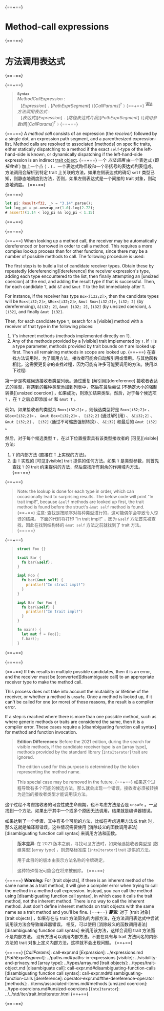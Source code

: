 {==+==}
# Method-call expressions
{==+==}
# 方法调用表达式
{==+==}


{==+==}
> **<sup>Syntax</sup>**\
> _MethodCallExpression_ :\
> &nbsp;&nbsp; [_Expression_] `.` [_PathExprSegment_] `(`[_CallParams_]<sup>?</sup> `)`
{==+==}
> **<sup>语法</sup>**\
> _方法调用表达式_ :\
> &nbsp;&nbsp; [_表达式_][_Expression_] `.` [_路径表达式片段_][_PathExprSegment_] `(`[_调用参数组_][_CallParams_]<sup>?</sup> `)`
{==+==}


{==+==}
A _method call_ consists of an expression (the *receiver*) followed by a single dot, an expression path segment, and a parenthesized expression-list.
Method calls are resolved to associated [methods] on specific traits, either statically dispatching to a method if the exact `self`-type of the left-hand-side is known, or dynamically dispatching if the left-hand-side expression is an indirect [trait object](../types/trait-object.md).
{==+==}
一个 _方法调用_ 由一个表达式 (即 *接收者* ) 加上一个点 ( `.` ) 、一个表达式路径段和一个带括号的表达式列表组成。
方法调用会解析到特定 trait 上关联的方法，如果左侧表达式的确切 `self` 类型已知，则静态地调度到方法，否则，如果左侧表达式是一个间接的 trait 对象，则动态地调度。
{==+==}


{==+==}
```rust
let pi: Result<f32, _> = "3.14".parse();
let log_pi = pi.unwrap_or(1.0).log(2.72);
# assert!(1.14 < log_pi && log_pi < 1.15)
```
{==+==}

{==+==}


{==+==}
When looking up a method call, the receiver may be automatically dereferenced or borrowed in order to call a method.
This requires a more complex lookup process than for other functions, since there may be a number of possible methods to call.
The following procedure is used:

The first step is to build a list of candidate receiver types.
Obtain these by repeatedly [dereferencing][dereference] the receiver expression's type, adding each type encountered to the list, then finally attempting an [unsized coercion] at the end, and adding the result type if that is successful.
Then, for each candidate `T`, add `&T` and `&mut T` to the list immediately after `T`.

For instance, if the receiver has type `Box<[i32;2]>`, then the candidate types will be `Box<[i32;2]>`, `&Box<[i32;2]>`, `&mut Box<[i32;2]>`, `[i32; 2]` (by dereferencing), `&[i32; 2]`, `&mut [i32; 2]`, `[i32]` (by unsized coercion), `&[i32]`, and finally `&mut [i32]`.

Then, for each candidate type `T`, search for a [visible] method with a receiver of that type in the following places:

1. `T`'s inherent methods (methods implemented directly on `T`).
1. Any of the methods provided by a [visible] trait implemented by `T`.
   If `T` is a type parameter, methods provided by trait bounds on `T` are looked up first.
   Then all remaining methods in scope are looked up.
{==+==}
在查找方法调用时，为了调用方法，接收者可能会自动解引用或借用。与其他函数相比，这需要更复杂的查找过程，因为可能有许多可能要调用的方法。使用以下过程:

第一步是构建候选接收者类型列表。通过重复 [解引用][dereference] 接收者表达式的类型，将遇到的每种类型添加到列表中，然后在最后尝试 [不确定大小的强制转换][unsized coercion] ，如果成功，则添加结果类型。然后，对于每个候选项 `T` ，在 `T` 之后立即添加 `&T` 和 `&mut T` 。

例如，如果接收者的类型为 `Box<[i32;2]>` ，则候选类型将是 `Box<[i32;2]>` 、 `&Box<[i32;2]>` 、 `&mut Box<[i32;2]>` 、 `[i32;2]` (通过解引用) 、 `&[i32;2]` 、`&mut [i32;2]` 、 `[i32]` (通过不可缩放强制转换) 、 `&[i32]` 和最后的 `&mut [i32]` 。

然后，对于每个候选类型 `T` ，在以下位置搜索具有该类型接收者的 [可见][visible] 方法:

1. `T` 的内部方法 (直接在 `T` 上实现的方法)。
2. 由 `T` 实现的 [可见][visible] trait 提供的任何方法。如果 `T` 是类型参数，则首先查找 `T` 的 trait 约束提供的方法，然后查找所有剩余的作用域内方法。
{==+==}


{==+==}
> Note: the lookup is done for each type in order, which can occasionally lead to surprising results.
> The below code will print "In trait impl!", because `&self` methods are looked up first, the trait method is found before the struct's `&mut self` method is found.
{==+==}
> 注意: 查找是按顺序对每种类型进行的，这可能偶尔会导致令人惊讶的结果。
> 下面的代码将打印 "In trait impl!" ，因为 `&self` 方法首先被查找，因此在找到结构体的 `&mut self` 方法之前就找到了 trait 方法。
{==+==}


{==+==}
> ```rust
> struct Foo {}
>
> trait Bar {
>   fn bar(&self);
> }
>
> impl Foo {
>   fn bar(&mut self) {
>     println!("In struct impl!")
>   }
> }
>
> impl Bar for Foo {
>   fn bar(&self) {
>     println!("In trait impl!")
>   }
> }
>
> fn main() {
>   let mut f = Foo{};
>   f.bar();
> }
> ```
{==+==}

{==+==}


{==+==}
If this results in multiple possible candidates, then it is an error, and the receiver must be [converted][disambiguate call] to an appropriate receiver type to make the method call.

This process does not take into account the mutability or lifetime of the receiver, or whether a method is `unsafe`.
Once a method is looked up, if it can't be called for one (or more) of those reasons, the result is a compiler error.

If a step is reached where there is more than one possible method, such as where generic methods or traits are considered the same, then it is a compiler error.
These cases require a [disambiguating function call syntax] for method and function invocation.

> **Edition Differences**: Before the 2021 edition, during the search for visible methods, if the candidate receiver type is an [array type], methods provided by the standard library [`IntoIterator`] trait are ignored.
>
> The edition used for this purpose is determined by the token representing the method name.
>
> This special case may be removed in the future.
{==+==}
如果这个过程导致有多个可能的候选方法，那么就会出现一个错误，接收者必须被转换为适当的接收者类型才能调用该方法。

这个过程不考虑接收者的可变性或生命周期，也不考虑方法是否是 `unsafe` 。一旦找到一个方法，如果出于其中一个或多个原因无法调用，结果就是编译器错误。

如果达到了一个步骤，其中有多个可能的方法，比如在考虑通用方法或 trait 时，那么这就是编译器错误。这些情况需要使用 [消除歧义的函数调用语法][disambiguating function call syntax] 来调用方法和函数。

> **版本差异**: 在 2021 版本之前，寻找可见方法时，如果候选接收者类型是 [数组类型][array type] ，则忽略标准库 [`IntoIterator`] trait 提供的方法。
> 
> 用于此目的的版本由表示方法名称的令牌确定。
> 
> 这种特殊情况可能会在将来被删除。
{==+==}


{==+==}
***Warning:*** For [trait objects], if there is an inherent method of the same name as a trait method, it will give a compiler error when trying to call the method in a method call expression.
Instead, you can call the method using [disambiguating function call syntax], in which case it calls the trait method, not the inherent method.
There is no way to call the inherent method.
Just don't define inherent methods on trait objects with the same name as a trait method and you'll be fine.
{==+==}
***警告:*** 对于 [trait 对象][trait objects] ，如果存在与 trait 方法同名的内部方法，在方法调用表达式中尝试调用该方法会导致编译器错误。
相反，可以使用 [消除歧义的函数调用语法][disambiguating function call syntax] 来调用该方法，这样会调用 trait 方法而不是内部方法。
没有方法可以调用内部方法。不要在具有与 trait 方法同名的内部方法的 trait 对象上定义内部方法，这样就不会出现问题。
{==+==}


{==+==}
[_CallParams_]: call-expr.md
[_Expression_]: ../expressions.md
[_PathExprSegment_]: ../paths.md#paths-in-expressions
[visible]: ../visibility-and-privacy.md
[array type]: ../types/array.md
[trait objects]: ../types/trait-object.md
[disambiguate call]: call-expr.md#disambiguating-function-calls
[disambiguating function call syntax]: call-expr.md#disambiguating-function-calls
[dereference]: operator-expr.md#the-dereference-operator
[methods]: ../items/associated-items.md#methods
[unsized coercion]: ../type-coercions.md#unsized-coercions
[`IntoIterator`]: ../../std/iter/trait.IntoIterator.html
{==+==}

{==+==}